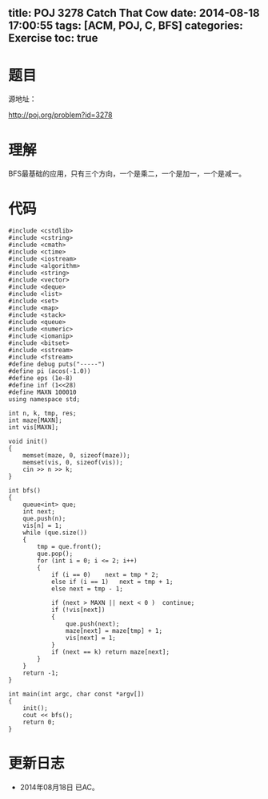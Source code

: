 title: POJ 3278 Catch That Cow
date: 2014-08-18 17:00:55
tags: [ACM, POJ, C, BFS]
categories: Exercise
toc: true
---
# 题目
源地址：

http://poj.org/problem?id=3278

# 理解
BFS最基础的应用，只有三个方向，一个是乘二，一个是加一，一个是减一。

<!-- more -->

# 代码
```#include <cstdio>
#include <cstdlib>
#include <cstring>
#include <cmath>
#include <ctime>
#include <iostream>
#include <algorithm>
#include <string>
#include <vector>
#include <deque>
#include <list>
#include <set>
#include <map>
#include <stack>
#include <queue>
#include <numeric>
#include <iomanip>
#include <bitset>
#include <sstream>
#include <fstream>
#define debug puts("-----")
#define pi (acos(-1.0))
#define eps (1e-8)
#define inf (1<<28)
#define MAXN 100010
using namespace std;

int n, k, tmp, res;
int maze[MAXN];
int vis[MAXN];

void init()
{
    memset(maze, 0, sizeof(maze));
    memset(vis, 0, sizeof(vis));
    cin >> n >> k;
}

int bfs()
{
    queue<int> que;
    int next;
    que.push(n);
    vis[n] = 1;
    while (que.size())
    {
        tmp = que.front();
        que.pop();
        for (int i = 0; i <= 2; i++)
        {
            if (i == 0)    next = tmp * 2;
            else if (i == 1)   next = tmp + 1;
            else next = tmp - 1;

            if (next > MAXN || next < 0 )  continue;
            if (!vis[next])
            {
                que.push(next);
                maze[next] = maze[tmp] + 1;
                vis[next] = 1;
            }
            if (next == k) return maze[next];
        }
    }
    return -1;
}

int main(int argc, char const *argv[])
{
    init();
    cout << bfs();
    return 0;
}
```
# 更新日志
- 2014年08月18日 已AC。